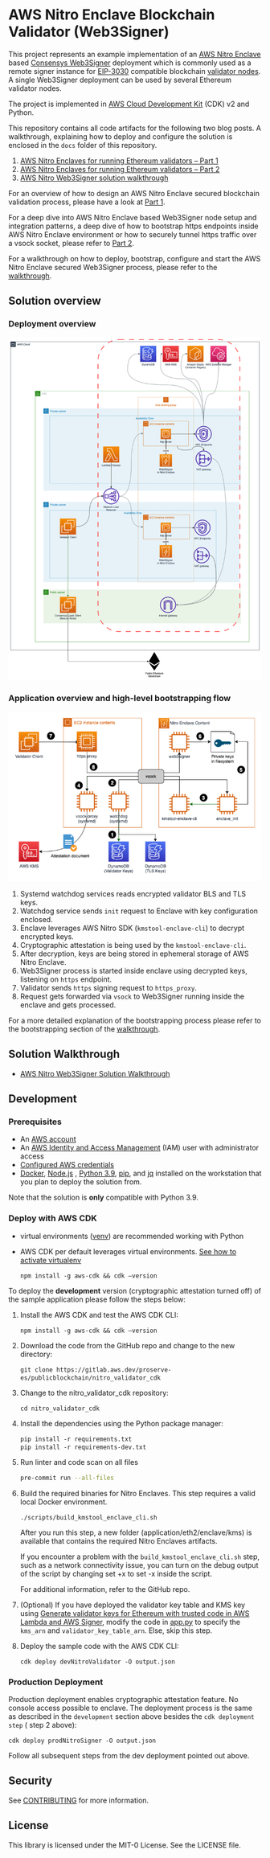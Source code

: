 # AWS Nitro Enclave Blockchain Validator (Web3Signer)

This project represents an example implementation of an [AWS Nitro Enclave](https://aws.amazon.com/ec2/nitro/nitro-enclaves/)
based [Consensys Web3Signer](https://github.com/ConsenSys/web3signer) deployment which is commonly used as a remote
signer instance for [EIP-3030](https://eips.ethereum.org/EIPS/eip-3030) compatible
blockchain [validator nodes](https://ethereum.org/en/developers/docs/consensus-mechanisms/pos/#transaction-execution-ethereum-pos).
A single Web3Signer deployment can be used by several Ethereum validator nodes.

The project is implemented in [AWS Cloud Development Kit](https://aws.amazon.com/cdk/) (CDK) v2 and Python.

This repository contains all code artifacts for the following two blog posts. A walkthrough, explaining how to deploy
and configure the solution is enclosed in the `docs` folder of this repository.

1. [AWS Nitro Enclaves for running Ethereum validators – Part 1](https://aws.amazon.com/blogs/database/aws-nitro-enclaves-for-running-ethereum-validators-part-1/)
2. [AWS Nitro Enclaves for running Ethereum validators – Part 2](https://aws.amazon.com/blogs/database/aws-nitro-enclaves-for-running-ethereum-validators-part-2/)
3. [AWS Nitro Web3Signer solution walkthrough](./docs/walkthrough.md)

For an overview of how to design an AWS Nitro Enclave secured blockchain validation process, please have a look at [Part 1](https://aws.amazon.com/blogs/database/aws-nitro-enclaves-for-running-ethereum-validators-part-1/).

For a deep dive into AWS Nitro Enclave based Web3Signer node setup and integration patterns, a deep dive of how to
bootstrap https endpoints inside AWS Nitro Enclave environment or how to securely tunnel https traffic over a vsock
socket, please refer to [Part 2](https://aws.amazon.com/blogs/database/aws-nitro-enclaves-for-running-ethereum-validators-part-2/).

For a walkthrough on how to deploy, bootstrap, configure and start the AWS Nitro Enclave secured Web3Signer process, please
refer to the [walkthrough](./docs/walkthrough.md).

## Solution overview

### Deployment overview

![Architecture](./assets/nitro_enclaves.drawio.png)

### Application overview and high-level bootstrapping flow

![Architecture](./assets/nitro_enclaves_application-architecture.png)

1. Systemd watchdog services reads encrypted validator BLS and TLS keys.
2. Watchdog service sends `init` request to Enclave with key configuration enclosed.
3. Enclave leverages AWS Nitro SDK (`kmstool-enclave-cli`) to decrypt encrypted keys.
4. Cryptographic attestation is being used by the `kmstool-enclave-cli`.
5. After decryption, keys are being stored in ephemeral storage of AWS Nitro Enclave.
6. Web3Signer process is started inside enclave using decrypted keys, listening on `https` endpoint.
7. Validator sends `https` signing request to `https_proxy`.
8. Request gets forwarded via `vsock` to Web3Signer running inside the enclave and gets processed.

For a more detailed explanation of the bootstrapping process please refer to the bootstrapping section of
the [walkthrough](./docs/walkthrough.md#bootstrapping-flow).

## Solution Walkthrough

* [AWS Nitro Web3Signer Solution Walkthrough](./docs/walkthrough.md)

## Development

### Prerequisites

* An [AWS account](https://signin.aws.amazon.com/signin?redirect_uri=https%3A%2F%2Fportal.aws.amazon.com%2Fbilling%2Fsignup%2Fresume&client_id=signup)
* An [AWS Identity and Access Management](http://aws.amazon.com/iam) (IAM) user with administrator access
* [Configured AWS credentials](https://docs.aws.amazon.com/cdk/latest/guide/getting_started.html#getting_started_prerequisites)
* [Docker](https://docs.docker.com/get-docker/), [Node.js](https://nodejs.org/en/download/)
  , [Python 3.9](https://www.python.org/downloads/release/python-3916), [pip](https://pip.pypa.io/en/stable/installing/),
  and [jq](https://stedolan.github.io/jq/) installed on the workstation that you plan to deploy the solution from.

Note that the solution is **only** compatible with Python 3.9.

### Deploy with AWS CDK

* virtual environments ([venv](https://docs.python.org/3/library/venv.html#module-venv)) are recommended working with
  Python
* AWS CDK per default leverages virtual
  environments. [See how to activate virtualenv](https://cdkworkshop.com/30-python/20-create-project/200-virtualenv.html)

   ```shell
   npm install -g aws-cdk && cdk –version
   ```

To deploy the **development** version (cryptographic attestation turned off) of the sample application please follow the
steps below:

1. Install the AWS CDK and test the AWS CDK CLI:

   ```shell
   npm install -g aws-cdk && cdk –version
   ```

2. Download the code from the GitHub repo and change to the new directory:

   ```shell
   git clone https://gitlab.aws.dev/proserve-es/publicblockchain/nitro_validator_cdk
   ```

3. Change to the nitro_validator_cdk repository:

   ```shell
   cd nitro_validator_cdk
   ```

4. Install the dependencies using the Python package manager:

   ```shell
   pip install -r requirements.txt
   pip install -r requirements-dev.txt
   ```

5. Run linter and code scan on all files

   ```bash
   pre-commit run --all-files
   ```

6. Build the required binaries for Nitro Enclaves. This step requires a valid local Docker environment.

   ```shell
   ./scripts/build_kmstool_enclave_cli.sh
   ```

   After you run this step, a new folder (application/eth2/enclave/kms) is available that contains the required Nitro
   Enclaves artifacts.

   If you encounter a problem with the `build_kmstool_enclave_cli.sh` step, such as a network connectivity issue, you
   can turn on the debug output of the script by changing set +x to set -x inside the script.

   For additional information, refer to the GitHub repo.

7. (Optional) If you have deployed the validator key table and KMS key
   using [Generate validator keys for Ethereum with trusted code in AWS Lambda and AWS Signer](https://github.com/aws-samples/eth-keygen-lambda-sam),
   modify the code in [app.py](../app.py) to specify the `kms_arn` and `validator_key_table_arn`. Else, skip this step.

8. Deploy the sample code with the AWS CDK CLI:

   ```shell
   cdk deploy devNitroValidator -O output.json
   ```

### Production Deployment

Production deployment enables cryptographic attestation feature. No console access possible to enclave.
The deployment process is the same as described in the `development` section above besides the `cdk deployment step` (
step 2 above):

```shell
cdk deploy prodNitroSigner -O output.json
```

Follow all subsequent steps from the dev deployment pointed out above.

## Security

See [CONTRIBUTING](CONTRIBUTING.md#security-issue-notifications) for more information.

## License

This library is licensed under the MIT-0 License. See the LICENSE file.
